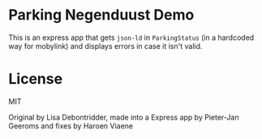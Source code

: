# Parking Negenduust Demo

This is an express app that gets `json-ld` in `ParkingStatus` (in a hardcoded way for mobylink) and displays errors in case it isn't valid.

# License

MIT

Original by Lisa Debontridder, made into a Express app by Pieter-Jan Geeroms and fixes by Haroen Viaene
